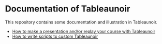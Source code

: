 # Documentation of Tableaunoir

This repository contains some documentation and illustration in Tableaunoir.
- [How to make a presentation and/or replay your course with Tableaunoir](replay.md)
- [How to write scripts to custom Tableaunoir](scripts.md)

